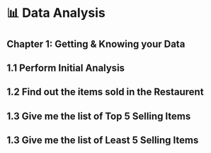 # 📊 Data Analysis

## Chapter 1: Getting & Knowing your Data

## 1.1 Perform Initial Analysis

## 1.2 Find out the items sold in the Restaurent

## 1.3 Give me the list of Top 5 Selling Items
## 1.3 Give me the list of Least 5 Selling Items
